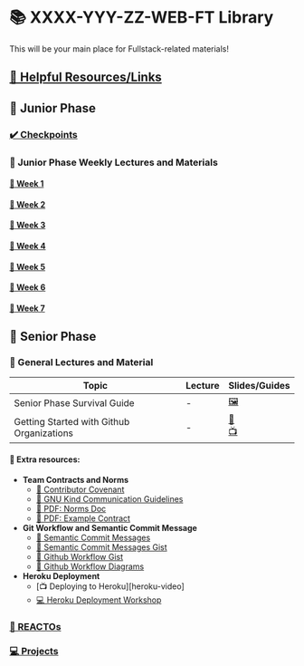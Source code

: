 # 📚 XXXX-YYY-ZZ-WEB-FT Library

This will be your main place for Fullstack-related materials!

## [📎 Helpful Resources/Links](RESOURCES.md)

## 🐣 Junior Phase

### [✔️ Checkpoints](CHECKPOINTS.md)

### 📓 Junior Phase Weekly Lectures and Materials

#### [📅 Week 1](WEEK1.md)

#### [📅 Week 2](WEEK2.md)

#### [📅 Week 3](WEEK3.md)

#### [📅 Week 4](WEEK4.md)

#### [📅 Week 5](WEEK5.md)

#### [📅 Week 6](WEEK6.md)

#### [📅 Week 7](WEEK7.md)

## 🦅 Senior Phase

### 📓 General Lectures and Material

| Topic                                     | Lecture | Slides/Guides                                   |
| ----------------------------------------- | ------- | ----------------------------------------------- |
| Senior Phase Survival Guide               | -       | [🖼️][survival-guide-slides]                      |
| Getting Started with Github Organizations | -       | [📖][github-orgs-doc] </br> [📺][github-orgs-vid] |

[//]: # " Paste above >> [📺][survival-guide-lec] "
[survival-guide-lec]: #paste-YouTube-link-here
[//]: # " Paste above >> [🖼️][survival-guide-slides] "
[survival-guide-slides]: https://docs.google.com/presentation/d/1Ip0nHpa6Q-tRhDEpnjVf_Fx5Vp1Ts8kDKLwPtgN8xbY/edit?usp=sharing
[//]: # " Paste above >> [📺][github-orgs-lec] "
[github-orgs-lec]: #paste-YouTube-link-here
[//]: # " Paste above >> [📖][github-orgs-doc] </br> [📺][github-orgs-vid]"
[github-orgs-doc]: https://docs.google.com/document/d/1rj9_yk6tXdJuH6aQ5P8gGhXAi1JblCU_4OoegU9h5Os/edit?usp=sharing
[github-orgs-vid]: https://youtu.be/f1OjNabRxAM

#### 📎 Extra resources:

- **Team Contracts and Norms**
  - [🔗 Contributor Covenant](https://www.contributor-covenant.org/)
  - [🔗 GNU Kind Communication Guidelines][gnu-kind]
  - [📖 PDF: Norms Doc](03-senior-phase/norms.pdf)
  - [📖 PDF: Example Contract][contract-eg]
- **Git Workflow and Semantic Commit Message**
  - [🔗 Semantic Commit Messages](http://karma-runner.github.io/4.0/dev/git-commit-msg.html)
  - [🔗 Semantic Commit Messages Gist](https://gist.github.com/b17z/23a44d6277b3d34fc663242da65a8bb7)
  - [🔗 Github Workflow Gist](https://gist.github.com/b17z/378180b473bfd229414e881549b430d2)
  - [📖 Github Workflow Diagrams](https://drive.google.com/file/d/1uslgzfGXzp9S9fE3FAivaFUTFp3vscQq/view?usp=sharing)
- **Heroku Deployment**
  - [📺 Deploying to Heroku][heroku-video]
  - [💻 Heroku Deployment Workshop][heroku-workshop]

[gnu-kind]: https://www.gnu.org/philosophy/kind-communication.en.html
[contract-eg]: 03-senior-phase/team-contract-example.pdf
[heroku-workshop]: https://learn.fullstackacademy.com/workshop/5bad3ec1ecb5e7000452b2d6/landing

### [🧠 REACTOs](REACTOS.md)

### [💻 Projects](SENIOR_PROJECTS.md)
